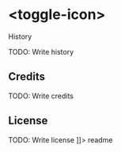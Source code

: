 # \<toggle-icon\>

<snippet>
  <content><![CDATA[
# ${1:toggle-icon}
Icon toggle using Polymer 2.0.
## Installation
TODO: Describe the installation process
## Usage
TODO: Write usage instructions

## History
TODO: Write history
## Credits
TODO: Write credits
## License
TODO: Write license
]]></content>
  <tabTrigger>readme</tabTrigger>
</snippet>
